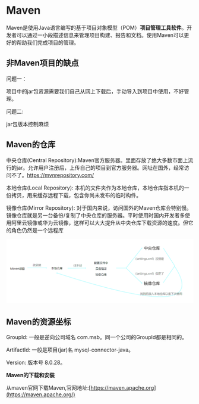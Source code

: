 # Maven

Maven是使用Java语言编写的基于项目对象模型（POM）**项目管理工具软件**。开发者可以通过一小段描述信息来管理项目构建、报告和文档。使用Maven可以更好的帮助我们完成项目的管理。

## 非Maven项目的缺点

问题一：

项目中的jar包资源需要我们自己从网上下载后，手动导入到项目中使用，不好管理。

问题二:

jar包版本控制麻烦

## Maven的仓库

中央仓库(Central Repository):Maven官方服务器。里面存放了绝大多数市面上流行的jar。允许用户注册后，上传自己的项目到官方服务器。网址在国外，经常访问不了。https://mvnrepository.com/

本地仓库(Local Repository): 本机的文件夹作为本地仓库，本地仓库指本机的一份拷贝，用来缓存远程下载，包含你尚未发布的临时构件。

镜像仓库(Mirror Repository): 对于国内来说，访问国外的Maven仓库会特别慢。镜像仓库就是另一台备份/复制了中央仓库的服务器。平时使用时国内开发者多使用阿里云镜像或华为云镜像，这样可以大大提升从中央仓库下载资源的速度。但它的角色仍然是一个远程库

![image-20230416230835436](assets/image-20230416230835436.png)

## Maven的资源坐标

GroupId: 一般是逆向公司域名 com.msb。同一个公司的GroupId都是相同的。

ArtifactId: 一般是项目(jar)名 mysql-connector-java。

Version: 版本号 8.0.28。

**Maven的下载和安装**

从maven官网下载Maven,官网地址:[https://maven.apache.org](https://maven.apache.org/)

